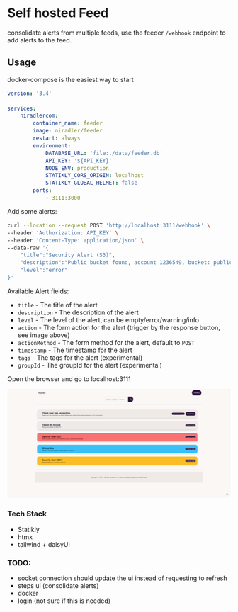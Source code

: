 # Self hosted Feed

consolidate alerts from multiple feeds, use the feeder `/webhook` endpoint to add alerts to the feed.

## Usage

docker-compose is the easiest way to start

```yml
version: '3.4'

services:
    niradlercom:
        container_name: feeder
        image: niradler/feeder
        restart: always
        environment:
            DATABASE_URL: 'file:./data/feeder.db'
            API_KEY: '${API_KEY}'
            NODE_ENV: production
            STATIKLY_CORS_ORIGIN: localhost
            STATIKLY_GLOBAL_HELMET: false
        ports:
            - 3111:3000
```

Add some alerts:

```sh
curl --location --request POST 'http://localhost:3111/webhook' \
--header 'Authorization: API_KEY' \
--header 'Content-Type: application/json' \
--data-raw '{
    "title":"Security Alert (S3)",
    "description":"Public bucket found, account 1236549, bucket: public-bucket-danger",
    "level":"error"
}'
```

Available Alert fields:

-   `title` - The title of the alert
-   `description` - The description of the alert
-   `level` - The level of the alert, can be empty/error/warning/info
-   `action` - The form action for the alert (trigger by the response button, see image above)
-   `actionMethod` - The form method for the alert, default to `POST`
-   `timestamp` - The timestamp for the alert
-   `tags` - The tags for the alert (experimental)
-   `groupId` - The groupId for the alert (experimental)

Open the browser and go to localhost:3111

![homepage](https://github.com/niradler/feeder/blob/main/demo/feeder.png?raw=true)

### Tech Stack

-   Statikly
-   htmx
-   tailwind + daisyUI

### TODO:

-   socket connection should update the ui instead of requesting to refresh
-   steps ui (consolidate alerts)
-   docker
-   login (not sure if this is needed)
